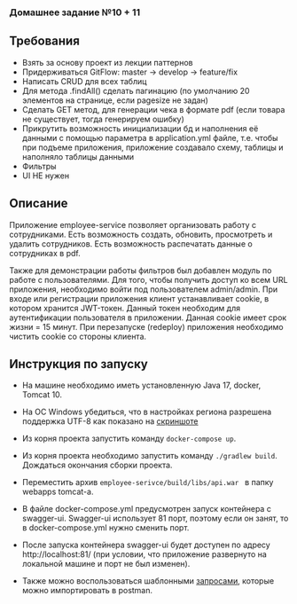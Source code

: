 ### Домашнее задание №10 + 11

## Требования

- Взять за основу проект из лекции паттернов
- Придерживаться GitFlow: master -> develop -> feature/fix
- Написать CRUD для всех таблиц
- Для метода .findAll() сделать пагинацию (по умолчанию 20 элементов на странице, если pagesize не задан)
- Сделать GET метод, для генерации чека в формате pdf (если товара не существует, тогда генерируем ошибку)
- Прикрутить возможность инициализации бд и наполнения её данными с помощью параметра в application.yml файле, т.е. чтобы при подъеме приложения,  приложение создавало схему, таблицы и наполняло таблицы данными
- Фильтры
- UI НЕ нужен

## Описание 

Приложение employee-service позволяет организовать работу с сотрудниками. 
Есть возможность создать, обновить, просмотреть и удалить сотрудников.
Есть возможность распечатать данные о сотрудниках в pdf.

Также для демонстрации работы фильтров был добавлен модуль по работе с пользователями.
Для того, чтобы получить доступ ко всем URL приложения, необходимо войти под пользователем admin/admin.
При входе или регистрации приложения клиент устанавливает cookie, в котором хранится JWT-токен. Данный токен необходим для аутентификации пользователя в приложении.
Данная cookie имеет срок жизни = 15 минут.
При перезапуске (redeploy) приложения необходимо чистить cookie со стороны клиента.

## Инструкция по запуску

- На машине необходимо иметь установленную Java 17, docker, Tomcat 10.
- На ОС Windows убедиться, что в настройках региона разрешена поддержка UTF-8 как показано на [скриншоте](img.png)
- Из корня проекта запустить команду `docker-compose up`.
- Из корня проекта необходимо запустить команду `./gradlew build`. Дождаться окончания сборки проекта.
- Переместить архив `employee-serivce/build/libs/api.war ` в папку webapps tomcat-а.

- В файле docker-compose.yml предусмотрен запуск контейнера с swagger-ui. Swagger-ui использует 81 порт, поэтому если он занят, то в docker-compose.yml нужно сменить порт.
- После запуска контейнера swagger-ui будет доступен по адресу http://localhost:81/ (при условии, что приложение развернуто на локальной машине и порт не был изменен).
- Также можно воспользоваться шаблонными [запросами](employee.postman_collection.json), которые можно импортировать в postman.
